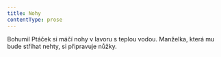 ```yaml
---
title: Nohy
contentType: prose
---
```


<section>

Bohumil Ptáček si máčí nohy v lavoru s teplou vodou. Manželka, která mu bude stříhat nehty, si připravuje nůžky.

</section>
